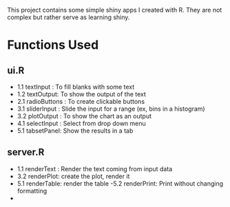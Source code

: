 This project contains some simple shiny apps I created with R. They are not complex but rather serve as  learning shiny. 

# Functions Used
## ui.R
- 1.1 textInput : To fill blanks with some text
- 1.2 textOutput: To show the output of the text
- 2.1 radioButtons : To create clickable  buttons
- 3.1 sliderInput : Slide the input for a range (ex, bins in a histogram)
- 3.2 plotOutput : To show the chart as an output
- 4.1 selectInput : Select from drop down menu
- 5.1 tabsetPanel: Show the results in a tab

## server.R
- 1.1 renderText : Render the text coming from input data
- 3.2 renderPlot: create the plot, render it
- 5.1 renderTable: render the table
-5.2 renderPrint: Print without changing formatting
- 
